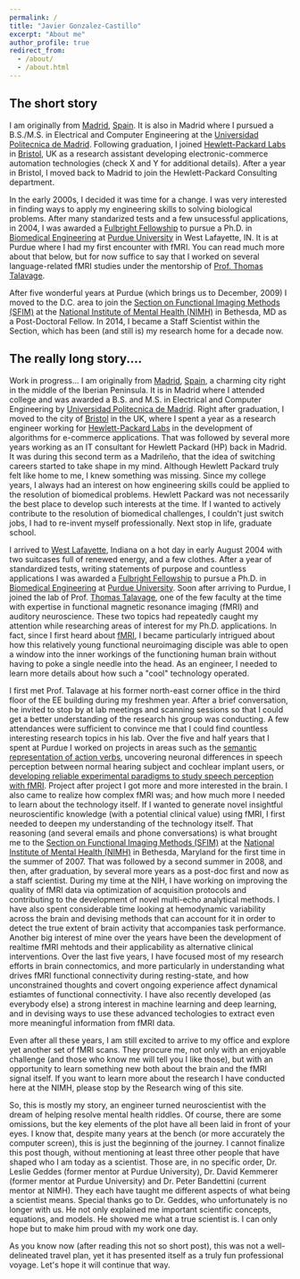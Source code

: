 ```yaml
---
permalink: /
title: "Javier Gonzalez-Castillo"
excerpt: "About me"
author_profile: true
redirect_from: 
  - /about/
  - /about.html
---
```


## The short story

I am originally from [Madrid](https://en.wikipedia.org/wiki/Madrid), [Spain](https://en.wikipedia.org/wiki/Spain). It is also in Madrid where I pursued a B.S./M.S. in Electrical and Computer Engineering at the [Universidad Politecnica de Madrid](https://www.upm.es). Following graduation, I joined [Hewlett-Packard Labs](https://hpl.hp.com) in [Bristol](https://en.wikipedia.org/wiki/Bristol), UK as a research assistant developing electronic-commerce automation technologies (check X and Y for additional details). After a year in Bristol, I moved back to Madrid to join the Hewlett-Packard Consulting department.

In the early 2000s, I decided it was time for a change. I was very interested in finding ways to apply my engineering skills to solving biological problems. After many standarized tests and a few unsucessful applications, in 2004, I was awarded a [Fulbright Fellowship](https://us.fulbrightonline.org/) to pursue a Ph.D. in [Biomedical Engineering](https://engineering.purdue.edu/BME) at [Purdue University](https://www.purdue.edu) in West Lafayette, IN. It is at Purdue where I had my first encounter with fMRI. You can read much more about that below, but for now suffice to say that I worked on several language-related fMRI studies under the mentorship of [Prof. Thomas Talavage](https://engineering.purdue.edu/ECE/People/ptProfile?resource_id=3304).

After five wonderful years at Purdue (which brings us to December, 2009) I moved to the D.C. area to join the [Section on Functional Imaging Methods (SFIM)](https://fim.nimh.nih.gov/) at the [National Institute of Mental Health (NIMH)](https://www.nimh.nih.gov/) in Bethesda, MD as a Post-Doctoral Fellow. In 2014, I became a Staff Scientist within the Section, which has been (and still is) my research home for a decade now. 

## The really long story....

Work in progress...
I am originally from [Madrid](https://en.wikipedia.org/wiki/Madrid), [Spain](https://en.wikipedia.org/wiki/Spain), a charming city right in the middle of the Iberian Peninsula. It is in Madrid where I attended college and was awarded a B.S. and M.S. in Electrical and Computer Engineering by [Universidad Politecnica de Madrid](https://www.upm.es). Right after graduation, I moved to the city of [Bristol](https://en.wikipedia.org/wiki/Bristol) in the UK, where I spent a year as a research engineer working for [Hewlett-Packard Labs](https://hpl.hp.com) in the development of algorithms for e-commerce applications. That was followed by several more years working as an IT consultant for Hewlett Packard (HP) back in Madrid. It was during this second term as a Madrileño, that the idea of switching careers started to take shape in my mind. Although Hewlett Packard truly felt like home to me, I knew something was missing. Since my college years, I always had an interest on how engineering skills could be applied to the resolution of biomedical problems. Hewlett Packard was not necessarily the best place to develop such interests at the time. If I wanted to actively contribute to the resolution of biomedical challenges, I couldn't just switch jobs, I had to re-invent myself professionally. Next stop in life, graduate school.

I arrived to [West Lafayette](https://www.westlafayette.in.gov/), Indiana on a hot day in early August 2004 with two suitcases full of renewed energy, and a few clothes. After a year of standardized tests, writing statements of purpose and countless applications I was awarded a [Fulbright Fellowship](https://us.fulbrightonline.org/) to pursue a Ph.D. in [Biomedical Engineering](https://engineering.purdue.edu/BME) at [Purdue University](https://www.purdue.edu). Soon after arriving to Purdue, I joined the lab of Prof. [Thomas Talavage](https://engineering.purdue.edu/~tmt/), one of the few faculty at the time with expertise in functional magnetic resonance imaging (fMRI) and auditory neuroscience. These two topics had repeatedly caught my attention while researching areas of interest for my Ph.D. applications. In fact, since I first heard about [fMRI](https://en.wikipedia.org/wiki/Functional_magnetic_resonance_imaging), I became particularly intrigued about how this relatively young functional neuroimaging disciple was able to open a window into the inner workings of the functioning human brain without having to poke a single needle into the head. As an engineer, I needed to learn more details about how such a "cool" technology operated.

I first met Prof. Talavage at his former north-east corner office in the third floor of the EE building during my freshmen year. After a brief conversation, he invited to stop by at lab meetings and scanning sessions so that I could get a better understanding of the research his group was conducting. A few attendances were sufficient to convince me that I could find countless interesting research topics in his lab. Over the five and half years that I spent at Purdue I worked on projects in areas such as the [semantic representation of action verbs](https://www.sciencedirect.com/science/article/pii/S0093934X07002611), uncovering neuronal differences in speech perception between normal hearing subject and cochlear implant users, or [developing reliable experimental paradigms to study speech perception with fMRI](https://www.sciencedirect.com/science/article/pii/S105381191001284X). Project after project I got more and more interested in the brain. I also came to realize how complex fMRI was; and how much more I needed to learn about the technology itself. If I wanted to generate novel insightful neuroscientific knowledge (with a potential clinical value) using fMRI, I first needed to deepen my understanding of the technology itself. That reasoning (and several emails and phone conversations) is what brought me to the [Section on Functional Imaging Methods (SFIM)](https://fim.nimh.nih.gov/) at the [National Institute of Mental Health (NIMH)](https://www.nimh.nih.gov/) in Bethesda, Maryland for the first time in the summer of 2007. That was followed by a second summer in 2008, and then, after graduation, by several more years as a post-doc first and now as a staff scientist. During my time at the NIH, I have working on improving the quality of fMRI data via optimization of acquisition protocols and contributing to the development of novel multi-echo analytical methods. I have also spent considerable time looking at hemodynamic variability across the brain and devising methods that can account for it in order to detect the true extent of brain activity that accompanies task performance. Another big interest of mine over the years have been the development of realtime fMRI mehtods and their applicability as alternative clinical interventions. Over the last five years, I have focused most of my research efforts in brain connectomics, and more particularly in understanding what drives fMRI functional connectivity during resting-state, and how unconstrained thoughts and covert ongoing experience affect dynamical estiamtes of functional connectivity. I have also recently developed (as everybody else) a strong interest in machine learning and deep learning, and in devising ways to use these advanced techologies to extract even more meaningful information from fMRI data.

Even after all these years, I am still excited to arrive to my office and explore yet another set of fMRI scans. They procure me, not only with an enjoyable challenge (and those who know me will tell you I like those), but with an opportunity to learn something new both about the brain and the fMRI signal itself. If you want to learn more about the research I have conducted here at the NIMH, please stop by the Research wing of this site.

So, this is mostly my story, an engineer turned neuroscientist with the dream of helping resolve mental health riddles. Of course, there are some omissions, but the key elements of the plot have all been laid in front of your eyes. I know that, despite many years at the bench (or more accurately the computer screen), this is just the beginning of the journey. I cannot finalize this post though, without mentioning at least three other people that have shaped who I am today as a scientist. Those are, in no specific order, Dr. Leslie Geddes (former mentor at Purdue University), Dr. David Kemmerer (former mentor at Purdue University) and Dr. Peter Bandettini (current mentor at NIMH). They each have taught me different aspects of what being a scientist means. Special thanks go to Dr. Geddes, who unfortunately is no longer with us. He not only explained me important scientific concepts, equations, and models. He showed me what a true scientist is. I can only hope but to make him proud with my work one day.

As you know now (after reading this not so short post), this was not a well-delineated travel plan, yet it has presented itself as a truly fun professional voyage. Let's hope it will continue that way.